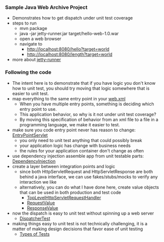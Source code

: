 ### Sample Java Web Archive Project
- Demonstrates how to get dispatch under unit test coverage
- steps to run
    - mvn package
    - java -jar jetty-runner.jar target/hello-web-1.0.war
    - open a web browser
    - navigate to
        - [http://localhost:8080/hello?target=world](http://localhost:8080/length?target=world)
        - [http://localhost:8080/length?target=world](http://localhost:8080/length?target=world)
- more about [jetty-runner](http://www.eclipse.org/jetty/documentation/current/runner.html)

### Following the code 
- The intent here is to demonstrate that if you have logic you don't know how to unit test, you should try moving that logic somewhere that is easier to unit test.
- map everything to the same entry point in your [web.xml](src/main/webapp/WEB-INF/web.xml)
    - When you have multiple entry points, something is deciding which entry point to use.
    - This application behavior, so why is it not under unit test coverage?
    - By moving this specification of behavior from an xml file to a file in a programming language, we make it easier to test.
- make sure you code entry point never has reason to change: [EntryPointServlet](src/main/java/com/seanshubin/hello/web/EntryPointServlet.java)
    - you only need to unit test anything that could possibly break
    - your application logic has change with business needs
    - the rules for your application container don't change as often 
- use dependency injection assemble app from unit testable parts: [DependencyInjection](src/main/java/com/seanshubin/hello/web/DependencyInjection.java)
- create a layer between integration points and logic
    - since both HttpServletRequest and HttpServletResponse are both behind a java interface, we can use fakes/stubs/mocks to verify any interaction we like
    - alternatively, you can do what I have done here, create value objects that can be used in both production and test code 
        - [TopLevelHttpServletRequestHandler](src/main/java/com/seanshubin/hello/web/TopLevelHttpServletRequestHandler.java)
        - [RequestValue](src/main/java/com/seanshubin/hello/web/RequestValue.java)
        - [ResponseValue](src/main/java/com/seanshubin/hello/web/ResponseValue.java)
- now the dispatch is easy to unit test without spinning up a web server
    - [DispatcherTest](src/test/java/com/seanshubin/hello/web/DispatcherTest.java)
- making things easy to unit test is not technically challenging, it is a matter of making design decisions that favor ease of unit testing    
    - [Types of Tests](http://seanshubin.com/types-of-tests.svg)
